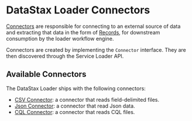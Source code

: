 # DataStax Loader Connectors

[Connectors] are responsible for connecting to an external source of data and extracting 
that data in the form of [Records], for downstream consumption by the loader workflow engine.

Connectors are created by implementing the `Connector` interface. They are then discovered through
the Service Loader API.

## Available Connectors

The DataStax Loader ships with the following connectors:

* [CSV Connector]: a connector that reads field-delimited files.
* [Json Connector]: a connector that read Json data.
* [CQL Connector]: a connector that reads CQL files.

[Connectors]: ../../connectors/api/src/main/java/com/datastax/loader/connectors/api/Connector.java
[Records]: ../../connectors/api/src/main/java/com/datastax/loader/connectors/api/Record.java
[CSV Connector]: ./csv
[Json Connector]: ./json
[CQL Connector]: ./cql
